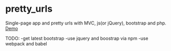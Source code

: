 # pretty_urls

Single-page app and pretty urls with MVC, js(or jQuery), bootstrap and php.
[Demo](http://www.codetoshow.com)

TODO:
-get latest bootstrap
-use jquery and boostrap via npm
-use webpack and babel
